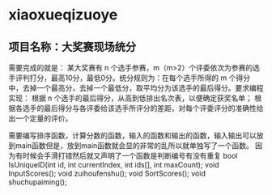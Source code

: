 # xiaoxueqizuoye


## 项目名称：大奖赛现场统分

需要完成的就是：
某大奖赛有 n 个选手参赛，m（m>2）个评委依次为参赛的选手评判打分，最高10分，最低0分。统分规则为：在每个选手所得的 m 个得分中，去掉一个最高分，去掉一个最低分，取平均分为该选手的最后得分。要求编程实现：
根据 n 个选手的最后得分，从高到低排出名次表，以便确定获奖名单；
根据各选手的最后得分与各评委给该选手所评分的差距，对每个评委评分的准确性给出一个定量的评价。

需要编写排序函数，计算分数的函数，输入的函数和输出的函数，输入输出可以放到main函数但是，放到main函数就会显的非常的乱所以就单独写了一个函数。
因为有时候会手滑打错然后就又声明了一个函数是判断编号有没有重复
bool IsUniqueID(int id, int currentIndex, int ids[], int maxCount);
void InputScores();
void zuihoufenshu();
void SortScores();
void shuchupaiming();
